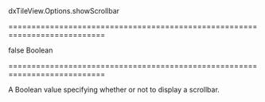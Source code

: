<!--id-->dxTileView.Options.showScrollbar<!--/id-->
===========================================================================
<!--default-->false<!--/default-->
<!--type-->Boolean<!--/type-->
===========================================================================

<!--shortDescription-->
A Boolean value specifying whether or not to display a scrollbar.
<!--/shortDescription-->

<!--fullDescription-->

<!--/fullDescription-->